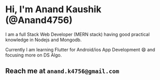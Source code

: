 <!-- - 👋 Hi, I’m @Anand4756
- 👀 I’m interested in Website Development and app development.
- 🌱 I’m currently learning Flutter for android/ios app development.
- 📫 Reach me at anand.k4756@gmail.com -->
# Hi, I'm Anand Kaushik (@Anand4756)

I am a full Stack Web Developer (MERN stack) having good practical knowledge in Nodejs and Mongodb.

Currently I am learning Flutter for Android/ios App Development 😄 and focusing more on DS Algo.


## Reach me at ```anand.k4756@gmail.com```

<!---
Anand4756/Anand4756 is a ✨ special ✨ repository because its `README.md` (this file) appears on your GitHub profile.
You can click the Preview link to take a look at your changes.
--->
